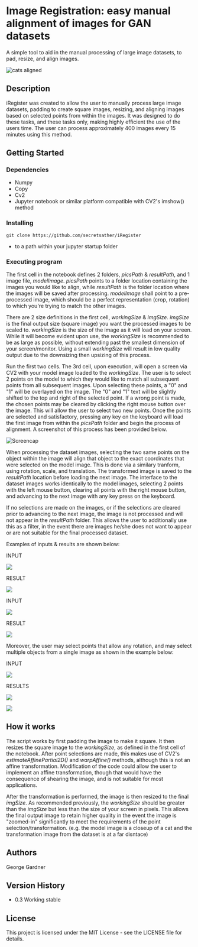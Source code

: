 # Image Registration: easy manual alignment of images for GAN datasets

A simple tool to aid in the manual processing of large image datasets, to pad, resize, and align images.

![cats aligned](/examples/cats/aligned.png)

## Description

iRegister was created to allow the user to manually process large image datasets, padding to create square images, resizing, and aligning images based on selected points from within the images. It was designed to do these tasks, and these tasks only, making highly efficient the use of the users time. The user can process approximately 400 images every 15 minutes using this method. 

## Getting Started

### Dependencies

* Numpy
* Copy
* Cv2
* Jupyter notebook or similar platform compatible with CV2's imshow() method

### Installing

```
git clone https://github.com/secretsather/iRegister
```

* to a path within your jupyter startup folder

### Executing program

The first cell in the notebook defines 2 folders, *picsPath* & *resultPath*, and 1 image file, *modelImage*. *picsPath* points to a folder location containing the images you would like to align, while *resultPath* is the folder location where the images will be saved after processing. *modelImage* shall point to a pre-processed image, which should be a perfect representation (crop, rotation) to which you're trying to match the other images. 

There are 2 size definitions in the first cell, *workingSize* & *imgSize*. *imgSize* is the final output size (square image) you want the processed images to be scaled to. *workingSize* is the size of the image as it will load on your screen. While it will become evident upon use, the *workingSize* is recommended to be as large as possible, without extending past the smallest dimension of your screen/monitor. Using a small *workingSize* will result in low quality output due to the downsizing then upsizing of this process.

Run the first two cells. The 3rd cell, upon execution, will open a screen via CV2 with your model image loaded to the *workingSize*. The user is to select 2 points on the model to which they would like to match all subsequent points from all subsequent images. Upon selecting these points, a "0" and "1" will be overlayed on the image. The "0" and "1" text will be slightly shifted to the top and right of the selected point. If a wrong point is made, the chosen points may be cleared by clicking the right mouse button over the image. This will allow the user to select two new points. Once the points are selected and satisfactory, pressing any key on the keyboard will load the first image from within the *picsPath* folder and begin the process of alignment. A screenshot of this process has been provided below. 

![Screencap](/examples/cats/screenshot.png)

When processing the dataset images, selecting the two same points on the object within the image will align that object to the exact coordinates that were selected on the model image. This is done via a similary tranform, using rotation, scale, and translation. The transformed image is saved to the *resultPath* location before loading the next image. The interface to the dataset images works identically to the model images, selecting 2 points with the left mouse button, clearing all points with the right mouse button, and advancing to the next image with any key press on the keyboard. 

If no selections are made on the images, or if the selections are cleared prior to advancing to the next image, the image is not processed and will not appear in the *resultPath* folder. This allows the user to additionally use this as a filter, in the event there are images he/she does not want to appear or are not suitable for the final processed dataset. 

Examples of inputs & results are shown below: 

INPUT

![](/examples/cats/unaligned.png)

RESULT

![](/examples/cats/aligned.png)

INPUT

![](/examples/triangles/unaligned.png)

RESULT

![](/examples/triangles/aligned.png)

Moreover, the user may select points that allow any rotation, and may select multiple objects from a single image as shown in the example below: 

INPUT

![](/examples/crayons/unaligned.png)

RESULTS

![](/examples/crayons/aligned.png)

![](/examples/crayons/Animation.gif)

## How it works

The script works by first padding the image to make it square. It then resizes the square image to the *workingSize*, as defined in the first cell of the notebook. After point selections are made, this makes use of CV2's *estimateAffinePartial2D()* and *warpAffine()* methods, although this is not an affine transformation. Modification of the code could allow the user to implement an affine transformation, though that would have the consequence of shearing the image, and is not suitable for most applications.

After the transformation is performed, the image is then resized to the final *imgSize*. As recommended previously, the *workingSize* should be greater than the *imgSize* but less than the size of your screen in pixels. This allows the final output image to retain higher quality in the event the image is "zoomed-in" significantly to meet the requirements of the point selection/transformation. (e.g. the model image is a closeup of a cat and the transformation image from the dataset is at a far disntace) 

## Authors

George Gardner

## Version History

* 0.3 Working stable

## License

This project is licensed under the MIT License - see the LICENSE file for details.
